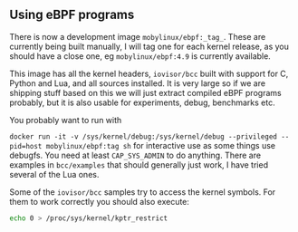 ## Using eBPF programs

There is now a development image `mobylinux/ebpf:_tag_`. These are currently being built
manually, I will tag one for each kernel release, as you should have a close one, eg
`mobylinux/ebpf:4.9` is currently available.

This image has all the kernel headers, `iovisor/bcc` built with support for C, Python and Lua,
and all sources installed. It is very large so if we are shipping stuff based on this we will
just extract compiled eBPF programs probably, but it is also usable for experiments, debug,
benchmarks etc.

You probably want to run with

`docker run -it -v /sys/kernel/debug:/sys/kernel/debug --privileged --pid=host mobylinux/ebpf:tag sh` for
interactive use as some things use debugfs. You need at least `CAP_SYS_ADMIN` to do anything.
There are examples in `bcc/examples` that should generally just work, I have tried several of
the Lua ones.

Some of the `iovisor/bcc` samples try to access the kernel symbols. For them to work correctly you should also execute:
```sh
echo 0 > /proc/sys/kernel/kptr_restrict
```

